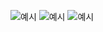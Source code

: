 ![예시](https://github.com/500beckwon/ios-saangn/Example/example1.png)
![예시](https://github.com/500beckwon/ios-saangn/Example/example1.png)
![예시](https://github.com/500beckwon/ios-saangn/Example/example1.png)
